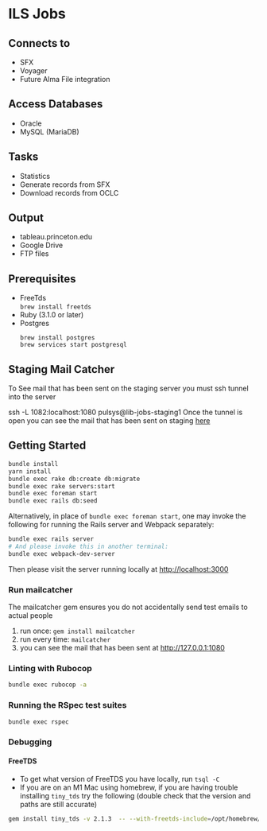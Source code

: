 # ILS Jobs

## Connects to
  * SFX
  * Voyager
  * Future Alma File integration

## Access Databases
  * Oracle
  * MySQL (MariaDB)

## Tasks
  * Statistics
  * Generate records from SFX
  * Download records from OCLC

## Output
  * tableau.princeton.edu
  * Google Drive
  * FTP files

## Prerequisites
- FreeTds  
  `brew install freetds`
- Ruby (3.1.0 or later)
- Postgres
  ```
  brew install postgres
  brew services start postgresql
  ```

## Staging Mail Catcher
To See mail that has been sent on the staging server you must ssh tunnel into the server

ssh -L 1082:localhost:1080 pulsys@lib-jobs-staging1
Once the tunnel is open you can see the mail that has been sent on staging [here](localhost:8082)

## Getting Started

```bash
bundle install
yarn install
bundle exec rake db:create db:migrate
bundle exec rake servers:start
bundle exec foreman start
bundle exec rails db:seed
```

Alternatively, in place of `bundle exec foreman start`, one may invoke the following for running the Rails server and Webpack separately:
```bash
bundle exec rails server
# And please invoke this in another terminal:
bundle exec webpack-dev-server
```

Then please visit the server running locally at [http://localhost:3000](http://localhost:3000)

### Run mailcatcher 
The mailcatcher gem ensures you do not accidentally send test emails to actual people

1. run once: `gem install mailcatcher`
1. run every time: `mailcatcher`
1. you can see the mail that has been sent at http://127.0.0.1:1080

### Linting with Rubocop

```bash
bundle exec rubocop -a
```

### Running the RSpec test suites

```bash
bundle exec rspec
```

### Debugging
#### FreeTDS
- To get what version of FreeTDS you have locally, run `tsql -C`
- If you are on an M1 Mac using homebrew, if you are having trouble installing `tiny_tds` try the following (double check that the version and paths are still accurate)
```bash
gem install tiny_tds -v 2.1.3  -- --with-freetds-include=/opt/homebrew/include --with-freetds-lib=/opt/homebrew/lib
```
